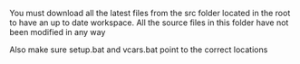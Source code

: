 You must download all the latest files from the src folder located in the root to have an up to date workspace. All the source files in this folder have not been modified in any way

Also make sure setup.bat and vcars.bat point to the correct locations
